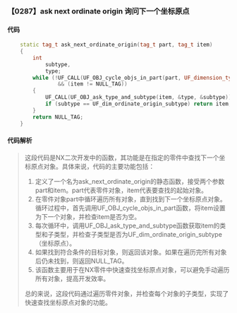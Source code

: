 ### 【0287】ask next ordinate origin 询问下一个坐标原点

#### 代码

```cpp
    static tag_t ask_next_ordinate_origin(tag_t part, tag_t item)  
    {  
        int  
            subtype,  
            type;  
        while (!UF_CALL(UF_OBJ_cycle_objs_in_part(part, UF_dimension_type, &item))  
                && (item != NULL_TAG))  
        {  
            UF_CALL(UF_OBJ_ask_type_and_subtype(item, &type, &subtype));  
            if (subtype == UF_dim_ordinate_origin_subtype) return item;  
        }  
        return NULL_TAG;  
    }

```

#### 代码解析

> 这段代码是NX二次开发中的函数，其功能是在指定的零件中查找下一个坐标原点对象。具体来说，代码的主要功能包括：
>
> 1. 定义了一个名为ask_next_ordinate_origin的静态函数，接受两个参数part和item。part代表零件对象，item代表要查找的起始对象。
> 2. 在零件对象part中循环遍历所有对象，直到找到下一个坐标原点对象。循环过程中，首先调用UF_OBJ_cycle_objs_in_part函数，将item设置为下一个对象，并检查item是否为空。
> 3. 每次循环中，调用UF_OBJ_ask_type_and_subtype函数获取item的类型和子类型，并检查子类型是否为UF_dim_ordinate_origin_subtype（坐标原点）。
> 4. 如果找到符合条件的目标对象，则返回该对象。如果在遍历完所有对象后仍未找到，则返回NULL_TAG。
> 5. 该函数主要用于在NX零件中快速查找坐标原点对象，可以避免手动遍历所有对象，提高开发效率。
>
> 总的来说，这段代码通过遍历零件对象，并检查每个对象的子类型，实现了快速查找坐标原点对象的功能。
>
